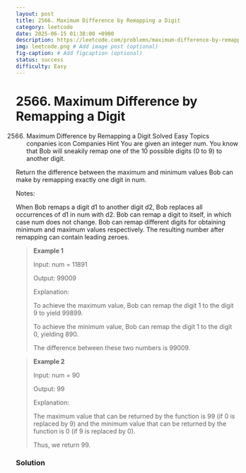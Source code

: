 ```yaml
---
layout: post
title: 2566. Maximum Difference by Remapping a Digit
category: leetcode
date: 2025-06-15 01:38:00 +0900
description: https://leetcode.com/problems/maximum-difference-by-remapping-a-digit/description/?envType=daily-question&envId=2025-06-14
img: leetcode.png # Add image post (optional)
fig-caption: # Add figcaption (optional)
status: success
difficulty: Easy
---
```


# 2566. Maximum Difference by Remapping a Digit


2566. Maximum Difference by Remapping a Digit
Solved
Easy
Topics
conpanies icon
Companies
Hint
You are given an integer num. You know that Bob will sneakily remap one of the 10 possible digits (0 to 9) to another digit.

Return the difference between the maximum and minimum values Bob can make by remapping exactly one digit in num.

Notes:

When Bob remaps a digit d1 to another digit d2, Bob replaces all occurrences of d1 in num with d2.
Bob can remap a digit to itself, in which case num does not change.
Bob can remap different digits for obtaining minimum and maximum values respectively.
The resulting number after remapping can contain leading zeroes.
 

> **Example 1**
> 
> Input: num = 11891
> 
> Output: 99009
> 
> Explanation: 
> 
> To achieve the maximum value, Bob can remap the digit 1 to the digit 9 to yield 99899.
> 
> To achieve the minimum value, Bob can remap the digit 1 to the digit 0, yielding 890.
> 
> The difference between these two numbers is 99009.

> **Example 2**
> 
> Input: num = 90
> 
> Output: 99
> 
> Explanation:
> 
> The maximum value that can be returned by the function is 99 (if 0 is replaced by 9) and the minimum value that can be returned by the function is 0 (if 9 is replaced by 0).
> 
> Thus, we return 99.


### Solution
```cpp

```